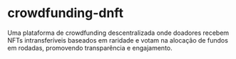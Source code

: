 # crowdfunding-dnft
Uma plataforma de crowdfunding descentralizada onde doadores recebem NFTs intransferíveis baseados em raridade e votam na alocação de fundos em rodadas, promovendo transparência e engajamento.
